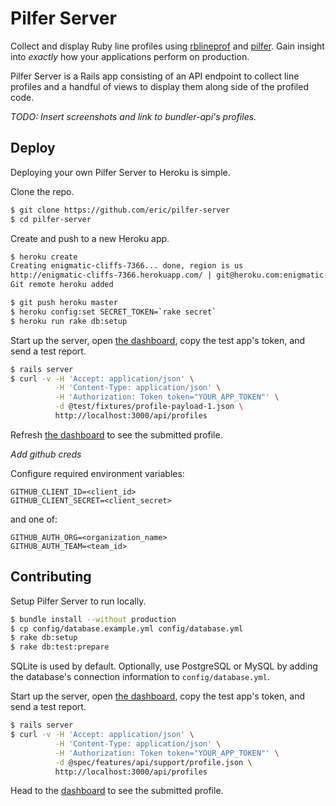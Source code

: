 # Pilfer Server

Collect and display Ruby line profiles using
[rblineprof](https://github.com/tmm1/rblineprof) and
[pilfer](https://github.com/eric/pilfer). Gain insight into _exactly_ how your
applications perform on production.

Pilfer Server is a Rails app consisting of an API endpoint to collect line
profiles and a handful of views to display them along side of the profiled
code.

_TODO: Insert screenshots and link to bundler-api's profiles._

## Deploy

Deploying your own Pilfer Server to Heroku is simple.

Clone the repo.

```bash
$ git clone https://github.com/eric/pilfer-server
$ cd pilfer-server
```

Create and push to a new Heroku app.

```bash
$ heroku create
Creating enigmatic-cliffs-7366... done, region is us
http://enigmatic-cliffs-7366.herokuapp.com/ | git@heroku.com:enigmatic-cliffs-7366.git
Git remote heroku added

$ git push heroku master
$ heroku config:set SECRET_TOKEN=`rake secret`
$ heroku run rake db:setup
```

Start up the server, open [the dashboard](http://localhost:3000/dashboard),
copy the test app's token, and send a test report.

```bash
$ rails server
$ curl -v -H 'Accept: application/json' \
          -H 'Content-Type: application/json' \
          -H 'Authorization: Token token="YOUR_APP_TOKEN"' \
          -d @test/fixtures/profile-payload-1.json \
          http://localhost:3000/api/profiles
```

Refresh [the dashboard](http://0.0.0.0:3000/dashboard) to see the submitted
profile.

_Add github creds_

Configure required environment variables:

    GITHUB_CLIENT_ID=<client_id>
    GITHUB_CLIENT_SECRET=<client_secret>

and one of:

    GITHUB_AUTH_ORG=<organization_name>
    GITHUB_AUTH_TEAM=<team_id>


## Contributing

Setup Pilfer Server to run locally.

```bash
$ bundle install --without production
$ cp config/database.example.yml config/database.yml
$ rake db:setup
$ rake db:test:prepare
```

SQLite is used by default. Optionally, use PostgreSQL or MySQL by adding the
database's connection information to `config/database.yml`.

Start up the server, open [the dashboard](http://localhost:3000/dashboard),
copy the test app's token, and send a test report.

```bash
$ rails server
$ curl -v -H 'Accept: application/json' \
          -H 'Content-Type: application/json' \
          -H 'Authorization: Token token="YOUR_APP_TOKEN"' \
          -d @spec/features/api/support/profile.json \
          http://localhost:3000/api/profiles
```

Head to the [dashboard](http://0.0.0.0:3000/dashboard) to see the submitted
profile.

